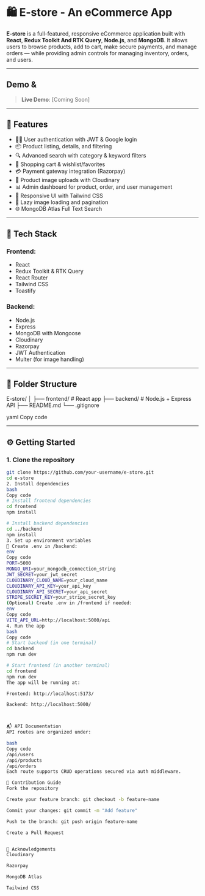 # 🛍️ E-store - An eCommerce App

**E-store** is a full-featured, responsive eCommerce application built with **React**, **Redux Toolkit And RTK Query**, **Node.js**, and **MongoDB**. It allows users to browse products, add to cart, make secure payments, and manage orders — while providing admin controls for managing inventory, orders, and users.

---

##  Demo & 

> **Live Demo**: [Coming Soon]
---

## 🚀 Features

- 🧑‍💼 User authentication with JWT & Google login
- 📦 Product listing, details, and filtering
- 🔍 Advanced search with category & keyword filters
- 🛒 Shopping cart & wishlist/favorites
- 💳 Payment gateway integration (Razorpay)
- 📁 Product image uploads with Cloudinary
- 📊 Admin dashboard for product, order, and user management
- 📱 Responsive UI with Tailwind CSS
- 🔁 Lazy image loading and pagination
- 🌐 MongoDB Atlas Full Text Search

---

## 🧱 Tech Stack

### Frontend:
- React
- Redux Toolkit & RTK Query
- React Router
- Tailwind CSS
- Toastify

### Backend:
- Node.js
- Express
- MongoDB with Mongoose
- Cloudinary
- Razorpay
- JWT Authentication
- Multer (for image handling)

---

## 📁 Folder Structure

E-store/
│
├── frontend/ # React app
├── backend/ # Node.js + Express API
├── README.md
└── .gitignore

yaml
Copy code

---

## ⚙️ Getting Started

### 1. Clone the repository

```bash
git clone https://github.com/your-username/e-store.git
cd e-store
2. Install dependencies
bash
Copy code
# Install frontend dependencies
cd frontend
npm install

# Install backend dependencies
cd ../backend
npm install
3. Set up environment variables
🔐 Create .env in /backend:
env
Copy code
PORT=5000
MONGO_URI=your_mongodb_connection_string
JWT_SECRET=your_jwt_secret
CLOUDINARY_CLOUD_NAME=your_cloud_name
CLOUDINARY_API_KEY=your_api_key
CLOUDINARY_API_SECRET=your_api_secret
STRIPE_SECRET_KEY=your_stripe_secret_key
(Optional) Create .env in /frontend if needed:
env
Copy code
VITE_API_URL=http://localhost:5000/api
4. Run the app
bash
Copy code
# Start backend (in one terminal)
cd backend
npm run dev

# Start frontend (in another terminal)
cd frontend
npm run dev
The app will be running at:

Frontend: http://localhost:5173/

Backend: http://localhost:5000/



📬 API Documentation
API routes are organized under:

bash
Copy code
/api/users
/api/products
/api/orders
Each route supports CRUD operations secured via auth middleware.

🙌 Contribution Guide
Fork the repository

Create your feature branch: git checkout -b feature-name

Commit your changes: git commit -m "Add feature"

Push to the branch: git push origin feature-name

Create a Pull Request


💬 Acknowledgements
Cloudinary

Razorpay

MongoDB Atlas

Tailwind CSS
